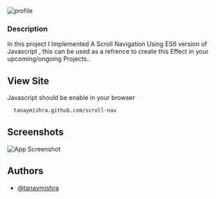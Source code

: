 
 ![profile](https://i.ibb.co/vZ3CmKn/Group-1.jpg)
### Description
In this project I Implemented A Scroll Navigation Using  ES6 version of Javascript , this can be used as a refrence to create this Effect in your upcoming/ongoing Projects..
## View Site

Javascript should be enable in your browser

```bash
  tanaymishra.github.com/scroll-nav
```


## Screenshots

![App Screenshot](https://i.ibb.co/5kmgQkM/Screenshot-2021-10-24-180616.png)

  
## Authors

- [@tanaymishra](https://www.github.io/tanaymishra)

